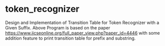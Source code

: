 # token_recognizer
Design and Implementation of Transition Table for Token Recognizer with a Given Suffix.
Above Program is based on the paper https://www.ijcseonline.org/full_paper_view.php?paper_id=4446 with some addition feature to print transition table for prefix and substring.
